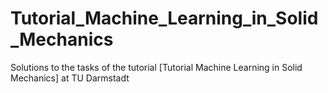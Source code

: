 # Tutorial_Machine_Learning_in_Solid_Mechanics
Solutions to the tasks of the tutorial [Tutorial Machine Learning in Solid Mechanics] at TU Darmstadt
